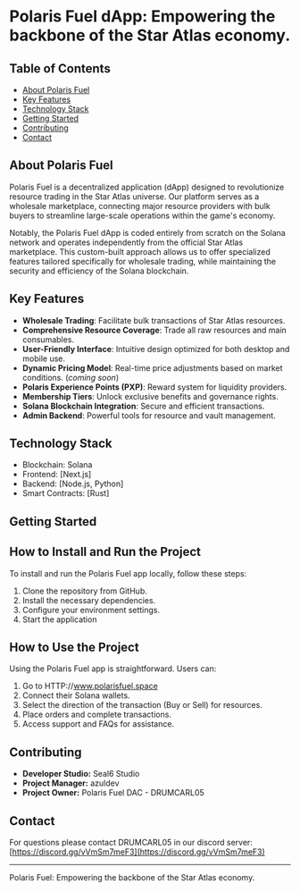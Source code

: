 # Polaris Fuel dApp: Empowering the backbone of the Star Atlas economy.

## Table of Contents
- [About Polaris Fuel](#about-polaris-fuel)
- [Key Features](#key-features)
- [Technology Stack](#technology-stack)
- [Getting Started](#getting-started)
- [Contributing](#contributing)
- [Contact](#contact)

## About Polaris Fuel

Polaris Fuel is a decentralized application (dApp) designed to revolutionize resource trading in the Star Atlas universe. Our platform serves as a wholesale marketplace, connecting major resource providers with bulk buyers to streamline large-scale operations within the game's economy. 

Notably, the Polaris Fuel dApp is coded entirely from scratch on the Solana network and operates independently from the official Star Atlas marketplace. This custom-built approach allows us to offer specialized features tailored specifically for wholesale trading, while maintaining the security and efficiency of the Solana blockchain.

## Key Features

- **Wholesale Trading**: Facilitate bulk transactions of Star Atlas resources.
- **Comprehensive Resource Coverage**: Trade all raw resources and main consumables.
- **User-Friendly Interface**: Intuitive design optimized for both desktop and mobile use.
- **Dynamic Pricing Model**: Real-time price adjustments based on market conditions.  (*coming soon*)
- **Polaris Experience Points (PXP)**: Reward system for liquidity providers.
- **Membership Tiers**: Unlock exclusive benefits and governance rights.
- **Solana Blockchain Integration**: Secure and efficient transactions.
- **Admin Backend**: Powerful tools for resource and vault management.

## Technology Stack

- Blockchain: Solana
- Frontend: [Next.js]
- Backend: [Node.js, Python]
- Smart Contracts: [Rust]

## Getting Started

## How to Install and Run the Project

To install and run the Polaris Fuel app locally, follow these steps:

1. Clone the repository from GitHub.
2. Install the necessary dependencies.
3. Configure your environment settings.
4. Start the application

## How to Use the Project

Using the Polaris Fuel app is straightforward. Users can:

1. Go to HTTP://www.polarisfuel.space
2. Connect their Solana wallets.
3. Select the direction of the transaction (Buy or Sell) for resources.
4. Place orders and complete transactions.
5. Access support and FAQs for assistance.

## Contributing

- **Developer Studio:** Seal6 Studio
- **Project Manager:** azuldev
- **Project Owner:** Polaris Fuel DAC - DRUMCARL05


## Contact

For questions please contact DRUMCARL05 in our discord server: [https://discord.gg/vVmSm7meF3](https://discord.gg/vVmSm7meF3)

---

Polaris Fuel: Empowering the backbone of the Star Atlas economy.
